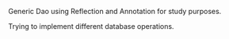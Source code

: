 Generic Dao using Reflection and Annotation for study purposes.

Trying to implement different database operations.
